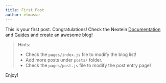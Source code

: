 ```yaml
---
title: First Post
author: elmasse
---
```


This is your first post. Congratulations! Check the Nextein [Documentation](https://nextein.now.sh/docs) and [Guides](https://nextein.now.sh/guides) and create an awesome blog!

> Hints:
> - Check the `pages/index.js` file to modify the blog list! 
> - Add more posts under `posts/` folder.
> - Check the `pages/post.js` file to modify the post entry page!

Enjoy!
